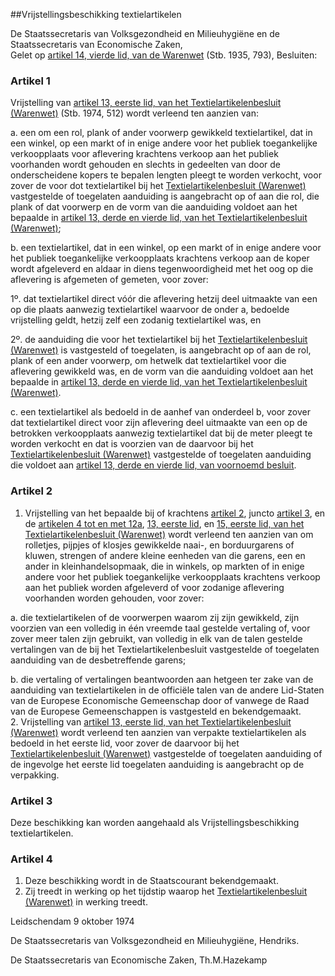 <meta http-equiv='Content-Type' content='text/html; charset=utf-8' />

##Vrijstellingsbeschikking textielartikelen

De Staatssecretaris van Volksgezondheid en Milieuhygiëne en de Staatssecretaris van Economische Zaken,  
Gelet op [artikel 14, vierde lid, van de Warenwet](../../../../wet/warenwet/BWBR0001969/README.md) (Stb. 1935, 793),
Besluiten:    

### Artikel  1  

Vrijstelling van [artikel 13, eerste lid, van het Textielartikelenbesluit (Warenwet)](../../../../AMvB/textielartikelenbesluit/(warenwet)/BWBR0002932/README.md) (Stb. 1974, 512) wordt verleend ten aanzien van: 

a. een om een rol, plank of ander voorwerp gewikkeld textielartikel, dat in een winkel, op een markt of in enige andere voor het publiek toegankelijke verkoopplaats voor aflevering krachtens verkoop aan het publiek voorhanden wordt gehouden en slechts in gedeelten van door de onderscheidene kopers te bepalen lengten pleegt te worden verkocht, voor zover de voor dot textielartikel bij het [Textielartikelenbesluit (Warenwet)](../../../../AMvB/textielartikelenbesluit/(warenwet)/BWBR0002932/README.md) vastgestelde of toegelaten aanduiding is aangebracht op of aan die rol, die plank of dat voorwerp en de vorm van die aanduiding voldoet aan het bepaalde in [artikel 13, derde en vierde lid, van het Textielartikelenbesluit (Warenwet)](../../../../AMvB/textielartikelenbesluit/(warenwet)/BWBR0002932/README.md);  

b. een textielartikel, dat in een winkel, op een markt of in enige andere voor het publiek toegankelijke verkoopplaats krachtens verkoop aan de koper wordt afgeleverd en aldaar in diens tegenwoordigheid met het oog op die aflevering is afgemeten of gemeten, voor zover: 

1º. dat textielartikel direct vóór die aflevering hetzij deel uitmaakte van een op die plaats aanwezig textielartikel waarvoor de onder a, bedoelde vrijstelling geldt, hetzij zelf een zodanig textielartikel was, en  

2º. de aanduiding die voor het textielartikel bij het [Textielartikelenbesluit (Warenwet)](../../../../AMvB/textielartikelenbesluit/(warenwet)/BWBR0002932/README.md) is vastgesteld of toegelaten, is aangebracht op of aan de rol, plank of een ander voorwerp, om hetwelk dat textielartikel voor die aflevering gewikkeld was, en de vorm van die aanduiding voldoet aan het bepaalde in [artikel 13, derde en vierde lid, van het Textielartikelenbesluit (Warenwet)](../../../../AMvB/textielartikelenbesluit/(warenwet)/BWBR0002932/README.md).    

c. een textielartikel als bedoeld in de aanhef van onderdeel b, voor zover dat textielartikel direct voor zijn aflevering deel uitmaakte van een op de betrokken verkoopplaats aanwezig textielartikel dat bij de meter pleegt te worden verkocht en dat is voorzien van de daarvoor bij het [Textielartikelenbesluit (Warenwet)](../../../../AMvB/textielartikelenbesluit/(warenwet)/BWBR0002932/README.md) vastgestelde of toegelaten aanduiding die voldoet aan [artikel 13, derde en vierde lid, van voornoemd besluit](../../../../AMvB/textielartikelenbesluit/(warenwet)/BWBR0002932/README.md).    

### Artikel  2  

1.  Vrijstelling van het bepaalde bij of krachtens [artikel 2](../../../../AMvB/textielartikelenbesluit/(warenwet)/BWBR0002932/README.md), juncto [artikel 3](../../../../AMvB/textielartikelenbesluit/(warenwet)/BWBR0002932/README.md), en de [artikelen 4 tot en met 12a](../../../../AMvB/textielartikelenbesluit/(warenwet)/BWBR0002932/README.md), [13, eerste lid](../../../../AMvB/textielartikelenbesluit/(warenwet)/BWBR0002932/README.md), en [15, eerste lid, van het Textielartikelenbesluit (Warenwet)](../../../../AMvB/textielartikelenbesluit/(warenwet)/BWBR0002932/README.md) wordt verleend ten aanzien van om rolletjes, pijpjes of klosjes gewikkelde naai-, en borduurgarens of kluwen, strengen of andere kleine eenheden van die garens, een en ander in kleinhandelsopmaak, die in winkels, op markten of in enige andere voor het publiek toegankelijke verkoopplaats krachtens verkoop aan het publiek worden afgeleverd of voor zodanige aflevering voorhanden worden gehouden, voor zover: 

a. die textielartikelen of de voorwerpen waarom zij zijn gewikkeld, zijn voorzien van een volledig in één vreemde taal gestelde vertaling of, voor zover meer talen zijn gebruikt, van volledig in elk van de talen gestelde vertalingen van de bij het Textielartikelenbesluit vastgestelde of toegelaten aanduiding van de desbetreffende garens;  

b. die vertaling of vertalingen beantwoorden aan hetgeen ter zake van de aanduiding van textielartikelen in de officiële talen van de andere Lid-Staten van de Europese Economische Gemeenschap door of vanwege de Raad van de Europese Gemeenschappen is vastgesteld en bekendgemaakt.     
2.  Vrijstelling van [artikel 13, eerste lid, van het Textielartikelenbesluit (Warenwet)](../../../../AMvB/textielartikelenbesluit/(warenwet)/BWBR0002932/README.md) wordt verleend ten aanzien van verpakte textielartikelen als bedoeld in het eerste lid, voor zover de daarvoor bij het [Textielartikelenbesluit (Warenwet)](../../../../AMvB/textielartikelenbesluit/(warenwet)/BWBR0002932/README.md) vastgestelde of toegelaten aanduiding of de ingevolge het eerste lid toegelaten aanduiding is aangebracht op de verpakking.   

### Artikel  3  

Deze beschikking kan worden aangehaald als Vrijstellingsbeschikking textielartikelen.  

### Artikel  4  

1.  Deze beschikking wordt in de Staatscourant bekendgemaakt.   
2.  Zij treedt in werking op het tijdstip waarop het [Textielartikelenbesluit (Warenwet)](../../../../AMvB/textielartikelenbesluit/(warenwet)/BWBR0002932/README.md) in werking treedt.   

Leidschendam 
9 oktober 1974    

De 
Staatssecretaris van Volksgezondheid en Milieuhygiëne, 
Hendriks. 

De 
Staatssecretaris van Economische Zaken, 
Th.M.Hazekamp    
